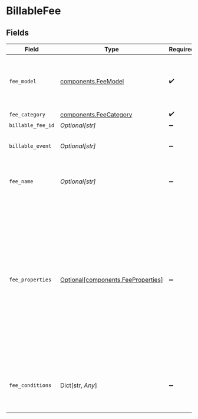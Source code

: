 # BillableFee


## Fields

| Field                                                                                                                                                                                                                                 | Type                                                                                                                                                                                                                                  | Required                                                                                                                                                                                                                              | Description                                                                                                                                                                                                                           | Example                                                                                                                                                                                                                               |
| ------------------------------------------------------------------------------------------------------------------------------------------------------------------------------------------------------------------------------------- | ------------------------------------------------------------------------------------------------------------------------------------------------------------------------------------------------------------------------------------- | ------------------------------------------------------------------------------------------------------------------------------------------------------------------------------------------------------------------------------------- | ------------------------------------------------------------------------------------------------------------------------------------------------------------------------------------------------------------------------------------- | ------------------------------------------------------------------------------------------------------------------------------------------------------------------------------------------------------------------------------------- |
| `fee_model`                                                                                                                                                                                                                           | [components.FeeModel](../../models/components/feemodel.md)                                                                                                                                                                            | :heavy_check_mark:                                                                                                                                                                                                                    | Specifies the pricing model used for the calculation of the final fee.                                                                                                                                                                |                                                                                                                                                                                                                                       |
| `fee_category`                                                                                                                                                                                                                        | [components.FeeCategory](../../models/components/feecategory.md)                                                                                                                                                                      | :heavy_check_mark:                                                                                                                                                                                                                    | N/A                                                                                                                                                                                                                                   |                                                                                                                                                                                                                                       |
| `billable_fee_id`                                                                                                                                                                                                                     | *Optional[str]*                                                                                                                                                                                                                       | :heavy_minus_sign:                                                                                                                                                                                                                    | N/A                                                                                                                                                                                                                                   |                                                                                                                                                                                                                                       |
| `billable_event`                                                                                                                                                                                                                      | *Optional[str]*                                                                                                                                                                                                                       | :heavy_minus_sign:                                                                                                                                                                                                                    | A unique code identifying a charge.                                                                                                                                                                                                   | ach-volume                                                                                                                                                                                                                            |
| `fee_name`                                                                                                                                                                                                                            | *Optional[str]*                                                                                                                                                                                                                       | :heavy_minus_sign:                                                                                                                                                                                                                    | Specifies the name of the fee that will be billed.                                                                                                                                                                                    | ACH Direct Debit                                                                                                                                                                                                                      |
| `fee_properties`                                                                                                                                                                                                                      | [Optional[components.FeeProperties]](../../models/components/feeproperties.md)                                                                                                                                                        | :heavy_minus_sign:                                                                                                                                                                                                                    | Defines the specific parameters used for fee calculation.                                                                                                                                                                             | {<br/>"fixedAmount": {<br/>"currency": "USD",<br/>"valueDecimal": "0.0195"<br/>},<br/>"variableRate": "0.15",<br/>"minPerTransaction": {<br/>"currency": "USD",<br/>"valueDecimal": "0.0195"<br/>},<br/>"maxPerTransaction": {<br/>"currency": "USD",<br/>"valueDecimal": "0.035"<br/>}<br/>} |
| `fee_conditions`                                                                                                                                                                                                                      | Dict[str, *Any*]                                                                                                                                                                                                                      | :heavy_minus_sign:                                                                                                                                                                                                                    | Defines the specific conditions that must be met for the fee to be applied.                                                                                                                                                           | {<br/>"cardBrand": [<br/>"visa"<br/>]<br/>}                                                                                                                                                                                           |